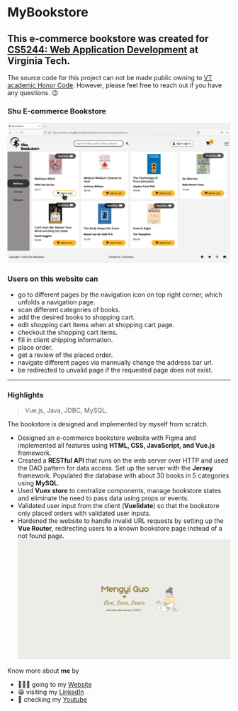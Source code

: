 # MyBookstore

## This e-commerce bookstore was created for [CS5244: Web Application Development](https://cs.vt.edu/Graduate/Courses/GradCourseDescriptions.html) at Virginia Tech.

The source code for this project can not be made public owning to [VT academic Honor Code](https://honorsystem.vt.edu/). However, please feel free to reach out if you have any questions. :wink:

### Shu E-commerce Bookstore

![Shu Bookstore Pic](/bookstore%20-%20category%20page.jpg)

### Users on this website can

- go to different pages by the navigation icon on top right corner, which unfolds a navigation page. 
- scan different categories of books.
- add the desired books to shopping cart. 
- edit shopping cart items when at shopping cart page. 
- checkout the shopping cart items. 
- fill in client shipping information.
- place order. 
- get a review of the placed order. 
- navigate different pages via mannually change the address bar url. 
- be redirected to unvalid page if the requested page does not exist.

---

### Highlights

> Vue.js, Java, JDBC, MySQL.

The bookstore is designed and implemented by myself from scratch.

- Designed an e-commerce bookstore website with Figma and implemented all features using **HTML, CSS, JavaScript, and Vue.js** framework.
- Created a **RESTful API** that runs on the web server over HTTP and used the DAO pattern for data access. Set up the server with the **Jersey** framework.
  Populated the database with about 30 books in 5 categories using **MySQL**.
- Used **Vuex store** to centralize components, manage bookstore states and eliminate the need to pass data using props or events.
- Validated user input from the client (**Vuelidate**) so that the bookstore only placed orders with validated user inputs.
- Hardened the website to handle invalid URL requests by setting up the **Vue Router**, redirecting users to a known bookstore page instead of a not found page.
  ![Mengyi Cartoon Pic](/Live,%20Love,%20Learn.png)

Know more about **me** by

- 🙋🏻‍♀️ going to my [Website](https://mengyig.github.io/#)
- 😁 visiting my [LinkedIn](https://www.linkedin.com/in/mengyi-guo/)
- 🎥 checking my [Youtube](https://www.youtube.com/channel/UCu7Q8pfeEvjgTxVyj7YVxHw)
